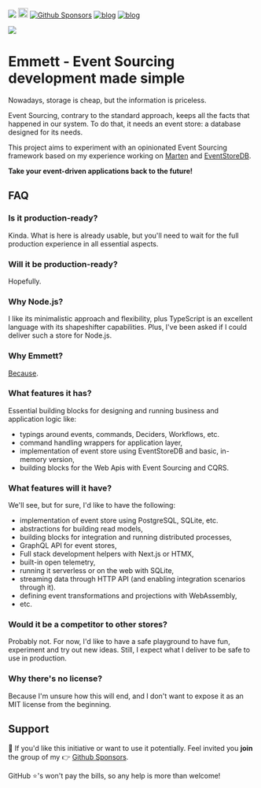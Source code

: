 [![](https://dcbadge.vercel.app/api/server/fTpqUTMmVa?style=flat)](https://discord.gg/fTpqUTMmVa) [<img src="https://img.shields.io/badge/LinkedIn-0077B5?style=for-the-badge&logo=linkedin&logoColor=white" height="20px" />](https://www.linkedin.com/in/oskardudycz/) [![Github Sponsors](https://img.shields.io/static/v1?label=Sponsor&message=%E2%9D%A4&logo=GitHub&link=https://github.com/sponsors/oskardudycz/)](https://github.com/sponsors/oskardudycz/) [![blog](https://img.shields.io/badge/blog-event--driven.io-brightgreen)](https://event-driven.io/?utm_source=event_sourcing_nodejs) [![blog](https://img.shields.io/badge/%F0%9F%9A%80-Architecture%20Weekly-important)](https://www.architecture-weekly.com/?utm_source=event_sourcing_nodejs)

![](./docs/public/logo.png)

# Emmett - Event Sourcing development made simple

Nowadays, storage is cheap, but the information is priceless.

Event Sourcing, contrary to the standard approach, keeps all the facts that happened in our system. To do that, it needs an event store: a database designed for its needs.

This project aims to experiment with an opinionated Event Sourcing framework based on my experience working on [Marten](https://martendb.io/) and [EventStoreDB](https://developers.eventstore.com/).

**Take your event-driven applications back to the future!**

## FAQ

### **Is it production-ready?**

Kinda. What is here is already usable, but you'll need to wait for the full production experience in all essential aspects.

### **Will it be production-ready?**

Hopefully.

### **Why Node.js?**

I like its minimalistic approach and flexibility, plus TypeScript is an excellent language with its shapeshifter capabilities. Plus, I've been asked if I could deliver such a store for Node.js.

### Why Emmett?

[Because](https://en.m.wikipedia.org/wiki/Emmett_Brown).

### **What features it has?**

Essential building blocks for designing and running business and application logic like:

- typings around events, commands, Deciders, Workflows, etc.
- command handling wrappers for application layer,
- implementation of event store using EventStoreDB and basic, in-memory version,
- building blocks for the Web Apis with Event Sourcing and CQRS.

### **What features will it have?**

We'll see, but for sure, I'd like to have the following:

- implementation of event store using PostgreSQL, SQLite, etc.
- abstractions for building read models,
- building blocks for integration and running distributed processes,
- GraphQL API for event stores,
- Full stack development helpers with Next.js or HTMX,
- built-in open telemetry,
- running it serverless or on the web with SQLite,
- streaming data through HTTP API (and enabling integration scenarios through it).
- defining event transformations and projections with WebAssembly,
- etc.

### **Would it be a competitor to other stores?**

Probably not. For now, I'd like to have a safe playground to have fun, experiment and try out new ideas. Still, I expect what I deliver to be safe to use in production.

### **Why there's no license?**

Because I'm unsure how this will end, and I don't want to expose it as an MIT license from the beginning.

## Support

💖 If you'd like this initiative or want to use it potentially. Feel invited you **join** the group of my 👉 [Github Sponsors](https://github.com/sponsors/oskardudycz).

GitHub ⭐'s won't pay the bills, so any help is more than welcome!
